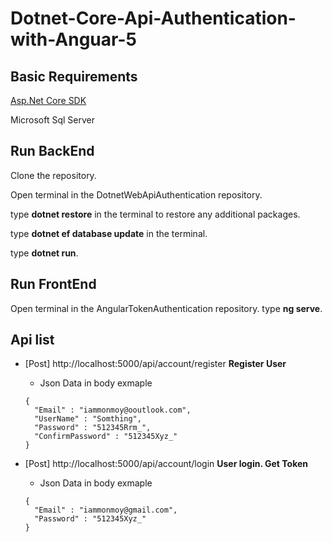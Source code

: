 # Dotnet-Core-Api-Authentication-with-Anguar-5

## Basic Requirements

   [Asp.Net Core SDK](https://www.microsoft.com/net/learn/get-started/windows/)
   
   Microsoft Sql Server    
   
   
## Run BackEnd
   Clone the repository.
   
   Open terminal in the DotnetWebApiAuthentication repository.
   
   type **dotnet restore** in the terminal to restore any additional packages.
   
   type **dotnet ef database update** in the terminal.
   
   type **dotnet run**.
   
## Run FrontEnd
   Open terminal in the AngularTokenAuthentication repository.
   type **ng serve**.
   
   
## Api list
   * [Post] http://localhost:5000/api/account/register **Register User**
     * Json Data in body exmaple
      ```
      {
        "Email" : "iammonmoy@ooutlook.com",
        "UserName" : "Somthing",
        "Password" : "512345Rrm_",
        "ConfirmPassword" : "512345Xyz_"
      }
      ```
   
   * [Post] http://localhost:5000/api/account/login **User login. Get Token**
     * Json Data in body exmaple
      ```
      {
        "Email" : "iammonmoy@gmail.com",
        "Password" : "512345Xyz_"
      }
      ```

